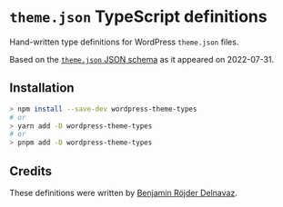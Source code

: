 # `theme.json` TypeScript definitions

Hand-written type definitions for WordPress `theme.json` files.

Based on the [`theme.json` JSON schema](https://schemas.wp.org/trunk/theme.json) as it appeared on 2022-07-31.

## Installation

```bash
> npm install --save-dev wordpress-theme-types
# or
> yarn add -D wordpress-theme-types
# or
> pnpm add -D wordpress-theme-types
```

## Credits

These definitions were written by [Benjamin Röjder Delnavaz](https://github.com/bocom).
